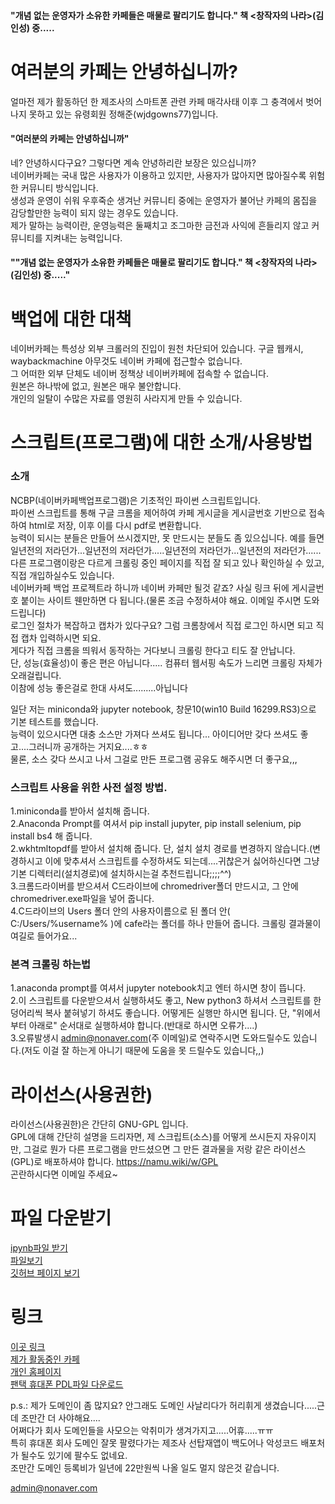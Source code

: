 #### "개념 없는 운영자가 소유한 카페들은 매물로 팔리기도 합니다." 책 <창작자의 나라>(김인성) 중.....

# 여러분의 카페는 안녕하십니까?

얼마전 제가 활동하던 한 제조사의 스마트폰 관련 카페 매각사태 이후 그 충격에서 벗어나지 못하고 있는 유령회원 정해준(wjdgowns77)입니다.    
#### "여러분의 카페는 안녕하십니까"              
네? 안녕하시다구요? 그렇다면 계속 안녕하리란 보장은 있으십니까?   
네이버카페는 국내 많은 사용자가 이용하고 있지만, 사용자가 많아지면 많아질수록 위험한 커뮤니티 방식입니다.    
생성과 운영이 쉬워 우후죽순 생겨난 커뮤니티 중에는 운영자가 불어난 카페의 몸집을 감당할만한 능력이 되지 않는 경우도 있습니다.  
제가 말하는 능력이란, 운영능력은 둘째치고 조그마한 금전과 사익에 흔들리지 않고 커뮤니티를 지켜내는 능력입니다.     
#### ""개념 없는 운영자가 소유한 카페들은 매물로 팔리기도 합니다." 책 <창작자의 나라>(김인성) 중....."            
      
# 백업에 대한 대책     
네이버카페는 특성상 외부 크롤러의 진입이 원천 차단되어 있습니다. 구글 웹캐시, waybackmachine 아무것도 네이버 카페에 접근할수 없습니다.    
그 어떠한 외부 단체도 네이버 정책상 네이버카페에 접속할 수 없습니다.   
원본은 하나밖에 없고, 원본은 매우 불안합니다.    
개인의 일탈이 수많은 자료를 영원히 사라지게 만들 수 있습니다. 

# 스크립트(프로그램)에 대한 소개/사용방법
### 소개
NCBP(네이버카페백업프로그램)은 기초적인 파이썬 스크립트입니다.            
파이썬 스크립트를 통해 구글 크롬을 제어하여 카페 게시글을 게시글번호 기반으로 접속하여 html로 저장, 이후 이를 다시 pdf로 변환합니다.    
능력이 되시는 분들은 만들어 쓰시겠지만, 못 만드시는 분들도 좀 있으십니다. 예를 들면 일년전의 저라던가...일년전의 저라던가.....일년전의 저라던가...일년전의 저라던가......     
다른 프로그램이랑은 다르게 크롤링 중인 페이지를 직접 잘 되고 있나 확인하실 수 있고, 직접 개입하실수도 있습니다.        
네이버카페 백업 프로젝트라 하니까 네이버 카페만 될것 같죠? 사실 링크 뒤에 게시글번호 붙이는 사이트 웬만하면 다 됩니다.(물론 조금 수정하셔야 해요. 이메일 주시면 도와드립니다)       
로그인 절차가 복잡하고 캡차가 있다구요? 그럼 크롬창에서 직접 로그인 하시면 되고 직접 캡차 입력하시면 되요.     
게다가 직접 크롬을 띄워서 동작하는 거다보니 크롤링 한다고 티도 잘 안납니다.       
단, 성능(효율성)이 좋은 편은 아닙니다..... 컴퓨터 웹서핑 속도가 느리면 크롤링 자체가 오래걸립니다.            
이참에 성능 좋은걸로 한대 사셔도.........아닙니다                   
            
일단 저는 miniconda와 jupyter notebook, 창문10(win10 Build 16299.RS3)으로 기본 테스트를 했습니다.      
능력이 있으시다면 대충 소스만 가져다 쓰셔도 됩니다... 아이디어만 갖다 쓰셔도 좋고....그러니까 공개하는 거지요....ㅎㅎ     
물론, 소스 갖다 쓰시고 나서 그걸로 만든 프로그램 공유도 해주시면 더 좋구요,,,    
### 스크립트 사용을 위한 사전 설정 방법.   
1.miniconda를 받아서 설치해 줍니다.     
2.Anaconda Prompt를 여셔서 pip install jupyter, pip install selenium, pip install bs4 해 줍니다.   
2.wkhtmltopdf를 받아서 설치해 줍니다. 단, 설치 설치 경로를 변경하지 않습니다.(변경하시고 이에 맞추셔서 스크립트를 수정하셔도 되는데....귀찮은거 싫어하신다면 그냥 기본 디렉터리(설치경로)에 설치하시는걸 추천드립니다;;;;^^)   
3.크롬드라이버를 받으셔서 C드라이브에 chromedriver폴더 만드시고, 그 안에 chromedriver.exe파일을 넣어 줍니다.    
4.C드라이브의 Users 폴더 안의 사용자이름으로 된 폴더 안( C:/Users/%username% )에 cafe라는 폴더를 하나 만들어 줍니다. 크롤링 결과물이 여길로 들어가요...    
### 본격 크롤링 하는법
1.anaconda prompt를 여셔서 jupyter notebook치고 엔터 하시면 창이 뜹니다.    
2.이 스크립트를 다운받으셔서 실행하셔도 좋고, New python3 하셔서 스크립트를 한 덩어리씩 복사 붙혀넣기 하셔도 좋습니다. 어떻게든 실행만 하시면 됩니다. 단, "위에서부터 아래로" 순서대로 실행하셔야 합니다.(반대로 하시면 오류가....)  
3.오류발생시 admin@nonaver.com(주 이메일)로 연락주시면 도와드릴수도 있습니다.(저도 이걸 잘 하는게 아니기 때문에 도움을 못 드릴수도 있습니다,,) 
  
# 라이선스(사용권한)      
라이선스(사용권한)은 간단히 GNU-GPL 입니다.    
GPL에 대해 간단히 설명을 드리자면, 제 스크립트(소스)를 어떻게 쓰시든지 자유이지만, 그걸로 뭔가 다른 프로그램을 만드셨으면 그 만든 결과물을 저랑 같은 라이선스(GPL)로 배포하셔야 합니다. https://namu.wiki/w/GPL       
곤란하시다면 이메일 주세요~       

# 파일 다운받기 
[ipynb파일 받기](http://ncbp.nonaver.com/NaverCafeBackupProgram.ipynb)  
[파일보기](https://github.com/wjdgowns77/NaverCafeBackupProject/blob/master/NaverCafeBackupProgram.ipynb)     
[깃허브 페이지 보기](https://github.com/wjdgowns77/NaverCafeBackupProject/) 
  
# 링크
[이곳 링크](http://ncbp.nonaver.com)          
[제가 활동중인 카페](https://cafe.naver.com/skyplanet)        
[개인 홈페이지](http://imholic.com)       
[팬택 휴대폰 PDL파일 다운로드](http://imholic.kr)          
      
      
            
                  
                  
                  
p.s.: 제가 도메인이 좀 많지요? 안그래도 도메인 사날리다가 허리휘게 생겼습니다.....근데 조만간 더 사야해요....   
어쩌다가 회사 도메인들을 사모으는 악취미가 생겨가지고.....어휴.....ㅠㅠ        
특히 휴대폰 회사 도메인 잘못 팔렸다가는 제조사 선탑재앱이 백도어나 악성코드 배포처가 될수도 있기에 팔수도 없네요.        
조만간 도메인 등록비가 일년에 22만원씩 나올 일도 멀지 않은것 같습니다.       


admin@nonaver.com
